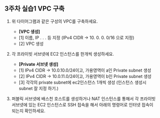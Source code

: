 ## **3주차 실습1 VPC 구축**

1. 위 다이어그램과 같은 구성의 VPC를 구축하세요.
    - **[VPC 생성]**
    - [1] 이름, IP . . . 등 지정 (IPv4 CIDR → 10. 0. 0. 0/16 으로 지정)
    - [2] VPC 생성
    
2. 각 프라이빗 서브넷에 EC2 인스턴스를 한개씩 생성하세요.
    - **[Private 서브넷 생성]**
    - [1] IPv4 CIDR → 10.0.10.0/24이고,  가용영역이 a인 Private subnet 생성
    - [2] IPv4 CIDR → 10.0.11.0/24이고,  가용영역이 b인 Private subnet 생성
    - [3] 각각의 private subnet에 ec2인스턴스 1개씩 생성 (인스턴스 생성시 subnet 잘 지정 하기.)
    
3. 퍼블릭 서브넷에 배스천 호스트를 생성하거나 NAT 인스턴스를 통해서 각 프라이빗 서브넷에 있는 EC2 인스턴스로 SSH 접속을 해서 아래의 명령어로 인터넷 접속이 되는지 확인하세요.

